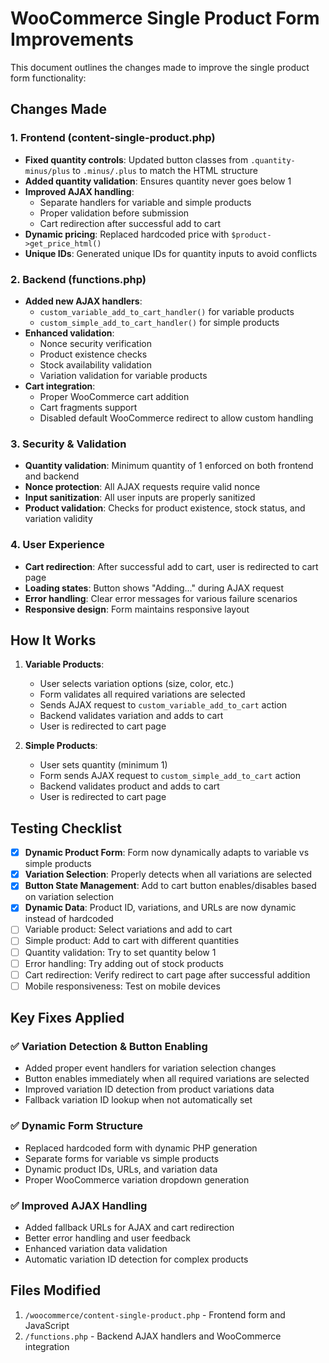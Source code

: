 # WooCommerce Single Product Form Improvements

This document outlines the changes made to improve the single product form functionality:

## Changes Made

### 1. Frontend (content-single-product.php)
- **Fixed quantity controls**: Updated button classes from `.quantity-minus/plus` to `.minus/.plus` to match the HTML structure
- **Added quantity validation**: Ensures quantity never goes below 1
- **Improved AJAX handling**:
  - Separate handlers for variable and simple products
  - Proper validation before submission
  - Cart redirection after successful add to cart
- **Dynamic pricing**: Replaced hardcoded price with `$product->get_price_html()`
- **Unique IDs**: Generated unique IDs for quantity inputs to avoid conflicts

### 2. Backend (functions.php)
- **Added new AJAX handlers**:
  - `custom_variable_add_to_cart_handler()` for variable products
  - `custom_simple_add_to_cart_handler()` for simple products
- **Enhanced validation**:
  - Nonce security verification
  - Product existence checks
  - Stock availability validation
  - Variation validation for variable products
- **Cart integration**:
  - Proper WooCommerce cart addition
  - Cart fragments support
  - Disabled default WooCommerce redirect to allow custom handling

### 3. Security & Validation
- **Quantity validation**: Minimum quantity of 1 enforced on both frontend and backend
- **Nonce protection**: All AJAX requests require valid nonce
- **Input sanitization**: All user inputs are properly sanitized
- **Product validation**: Checks for product existence, stock status, and variation validity

### 4. User Experience
- **Cart redirection**: After successful add to cart, user is redirected to cart page
- **Loading states**: Button shows "Adding..." during AJAX request
- **Error handling**: Clear error messages for various failure scenarios
- **Responsive design**: Form maintains responsive layout

## How It Works

1. **Variable Products**:
   - User selects variation options (size, color, etc.)
   - Form validates all required variations are selected
   - Sends AJAX request to `custom_variable_add_to_cart` action
   - Backend validates variation and adds to cart
   - User is redirected to cart page

2. **Simple Products**:
   - User sets quantity (minimum 1)
   - Form sends AJAX request to `custom_simple_add_to_cart` action
   - Backend validates product and adds to cart
   - User is redirected to cart page

## Testing Checklist

- [x] **Dynamic Product Form**: Form now dynamically adapts to variable vs simple products
- [x] **Variation Selection**: Properly detects when all variations are selected
- [x] **Button State Management**: Add to cart button enables/disables based on variation selection
- [x] **Dynamic Data**: Product ID, variations, and URLs are now dynamic instead of hardcoded
- [ ] Variable product: Select variations and add to cart
- [ ] Simple product: Add to cart with different quantities
- [ ] Quantity validation: Try to set quantity below 1
- [ ] Error handling: Try adding out of stock products
- [ ] Cart redirection: Verify redirect to cart page after successful addition
- [ ] Mobile responsiveness: Test on mobile devices

## Key Fixes Applied

### ✅ **Variation Detection & Button Enabling**
- Added proper event handlers for variation selection changes
- Button enables immediately when all required variations are selected
- Improved variation ID detection from product variations data
- Fallback variation ID lookup when not automatically set

### ✅ **Dynamic Form Structure**
- Replaced hardcoded form with dynamic PHP generation
- Separate forms for variable vs simple products
- Dynamic product IDs, URLs, and variation data
- Proper WooCommerce variation dropdown generation

### ✅ **Improved AJAX Handling**
- Added fallback URLs for AJAX and cart redirection
- Better error handling and user feedback
- Enhanced variation data validation
- Automatic variation ID detection for complex products

## Files Modified

1. `/woocommerce/content-single-product.php` - Frontend form and JavaScript
2. `/functions.php` - Backend AJAX handlers and WooCommerce integration
